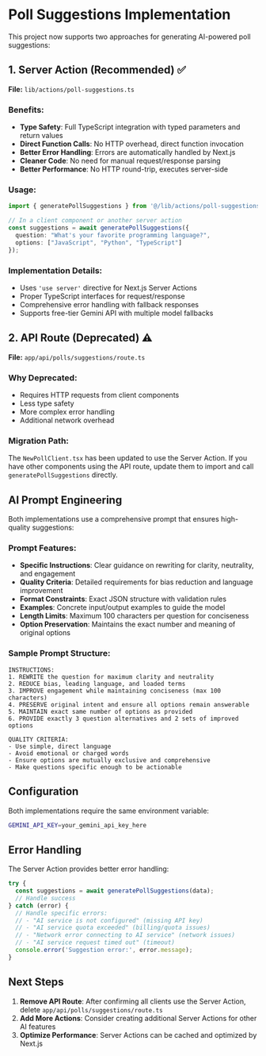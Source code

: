 # Poll Suggestions Implementation

This project now supports two approaches for generating AI-powered poll suggestions:

## 1. Server Action (Recommended) ✅

**File:** `lib/actions/poll-suggestions.ts`

### Benefits:
- **Type Safety**: Full TypeScript integration with typed parameters and return values
- **Direct Function Calls**: No HTTP overhead, direct function invocation
- **Better Error Handling**: Errors are automatically handled by Next.js
- **Cleaner Code**: No need for manual request/response parsing
- **Better Performance**: No HTTP round-trip, executes server-side

### Usage:
```typescript
import { generatePollSuggestions } from '@/lib/actions/poll-suggestions';

// In a client component or another server action
const suggestions = await generatePollSuggestions({
  question: "What's your favorite programming language?",
  options: ["JavaScript", "Python", "TypeScript"]
});
```

### Implementation Details:
- Uses `'use server'` directive for Next.js Server Actions
- Proper TypeScript interfaces for request/response
- Comprehensive error handling with fallback responses
- Supports free-tier Gemini API with multiple model fallbacks

## 2. API Route (Deprecated) ⚠️

**File:** `app/api/polls/suggestions/route.ts`

### Why Deprecated:
- Requires HTTP requests from client components
- Less type safety
- More complex error handling
- Additional network overhead

### Migration Path:
The `NewPollClient.tsx` has been updated to use the Server Action. If you have other components using the API route, update them to import and call `generatePollSuggestions` directly.

## AI Prompt Engineering

Both implementations use a comprehensive prompt that ensures high-quality suggestions:

### Prompt Features:
- **Specific Instructions**: Clear guidance on rewriting for clarity, neutrality, and engagement
- **Quality Criteria**: Detailed requirements for bias reduction and language improvement
- **Format Constraints**: Exact JSON structure with validation rules
- **Examples**: Concrete input/output examples to guide the model
- **Length Limits**: Maximum 100 characters per question for conciseness
- **Option Preservation**: Maintains the exact number and meaning of original options

### Sample Prompt Structure:
```
INSTRUCTIONS:
1. REWRITE the question for maximum clarity and neutrality
2. REDUCE bias, leading language, and loaded terms
3. IMPROVE engagement while maintaining conciseness (max 100 characters)
4. PRESERVE original intent and ensure all options remain answerable
5. MAINTAIN exact same number of options as provided
6. PROVIDE exactly 3 question alternatives and 2 sets of improved options

QUALITY CRITERIA:
- Use simple, direct language
- Avoid emotional or charged words
- Ensure options are mutually exclusive and comprehensive
- Make questions specific enough to be actionable
```

## Configuration

Both implementations require the same environment variable:

```bash
GEMINI_API_KEY=your_gemini_api_key_here
```

## Error Handling

The Server Action provides better error handling:

```typescript
try {
  const suggestions = await generatePollSuggestions(data);
  // Handle success
} catch (error) {
  // Handle specific errors:
  // - "AI service is not configured" (missing API key)
  // - "AI service quota exceeded" (billing/quota issues)
  // - "Network error connecting to AI service" (network issues)
  // - "AI service request timed out" (timeout)
  console.error('Suggestion error:', error.message);
}
```

## Next Steps

1. **Remove API Route**: After confirming all clients use the Server Action, delete `app/api/polls/suggestions/route.ts`
2. **Add More Actions**: Consider creating additional Server Actions for other AI features
3. **Optimize Performance**: Server Actions can be cached and optimized by Next.js
